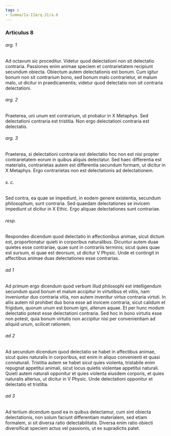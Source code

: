 ```yaml
---
tags : 
- Summa/Ia-IIæ/q.31/a.8
---
```


### Articulus 8

###### arg. 1
Ad octavum sic proceditur. Videtur quod delectationi non sit delectatio contraria. Passiones enim animae speciem et contrarietatem recipiunt secundum obiecta. Obiectum autem delectationis est bonum. Cum igitur bonum non sit contrarium bono, sed bonum malo contrarietur, et malum malo, ut dicitur in praedicamentis; videtur quod delectatio non sit contraria delectationi.

###### arg. 2
Praeterea, uni unum est contrarium, ut probatur in X Metaphys. Sed delectationi contraria est tristitia. Non ergo delectationi contraria est delectatio.

###### arg. 3
Praeterea, si delectationi contraria est delectatio hoc non est nisi propter contrarietatem eorum in quibus aliquis delectatur. Sed haec differentia est materialis, contrarietas autem est differentia secundum formam, ut dicitur in X Metaphys. Ergo contrarietas non est delectationis ad delectationem.

###### s. c.
Sed contra, ea quae se impediunt, in eodem genere existentia, secundum philosophum, sunt contraria. Sed quaedam delectationes se invicem impediunt ut dicitur in X Ethic. Ergo aliquae delectationes sunt contrariae.

###### resp.
Respondeo dicendum quod delectatio in affectionibus animae, sicut dictum est, proportionatur quieti in corporibus naturalibus. Dicuntur autem duae quietes esse contrariae, quae sunt in contrariis terminis; sicut quies quae est sursum, ei quae est deorsum, ut dicitur V Physic. Unde et contingit in affectibus animae duas delectationes esse contrarias.

###### ad 1
Ad primum ergo dicendum quod verbum illud philosophi est intelligendum secundum quod bonum et malum accipitur in virtutibus et vitiis, nam inveniuntur duo contraria vitia, non autem invenitur virtus contraria virtuti. In aliis autem nil prohibet duo bona esse ad invicem contraria, sicut calidum et frigidum, quorum unum est bonum igni, alterum aquae. Et per hunc modum delectatio potest esse delectationi contraria. Sed hoc in bono virtutis esse non potest, quia bonum virtutis non accipitur nisi per convenientiam ad aliquid unum, scilicet rationem.

###### ad 2
Ad secundum dicendum quod delectatio se habet in affectibus animae, sicut quies naturalis in corporibus, est enim in aliquo convenienti et quasi connaturali. Tristitia autem se habet sicut quies violenta, tristabile enim repugnat appetitui animali, sicut locus quietis violentae appetitui naturali. Quieti autem naturali opponitur et quies violenta eiusdem corporis, et quies naturalis alterius, ut dicitur in V Physic. Unde delectationi opponitur et delectatio et tristitia.

###### ad 3
Ad tertium dicendum quod ea in quibus delectamur, cum sint obiecta delectationis, non solum faciunt differentiam materialem, sed etiam formalem, si sit diversa ratio delectabilitatis. Diversa enim ratio obiecti diversificat speciem actus vel passionis, ut ex supradictis patet.

